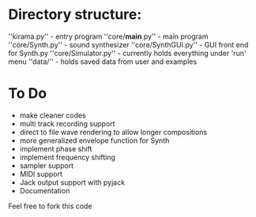 # Directory structure:

''kirama.py'' - entry program
''core/__main__.py'' - main program
''core/Synth.py'' - sound synthesizer
''core/SynthGUI.py'' - GUI front end for Synth.py
''core/Simulator.py'' - currently holds everything under 'run' menu
''data/'' - holds saved data from user and examples

# To Do
- make cleaner codes
- multi track recording support
- direct to file wave rendering to allow longer compositions
- more generalized envelope function for Synth
- implement phase shift
- implement frequency shifting
- sampler support
- MIDI support
- Jack output support with pyjack
- Documentation

Feel free to fork this code
